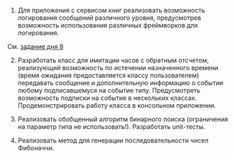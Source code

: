1. Для приложения с сервисом книг реализовать возможность логирования
сообщений различного уровня, предусмотрев возможность использования
различных фреймворков для логирования.

См. [задание дня 8](https://github.com/valeria-epam/NET.W.2018.Krasovskaya.08/blob/master/BookListStorage/Book.cs)

2. Разработать класс для имитации часов с обратным отсчетом, реализующий
возможность по истечении назначенного времени (время ожидания
предоставляется классу пользователем) передавать сообщение и
дополнительную информацию о событии любому подписавшемуся на событие
типу. Предусмотреть возможность подписки на событие в нескольких классах.
Продемонстрировать работу класса в консольном приложении.

3. Реализовать обобщенный алгоритм бинарного поиска (ограничения на
параметр типа не использовать!). Разработать unit-тесты.

4. Реализовать метод для генерации последовательности чисел Фибоначчи.

